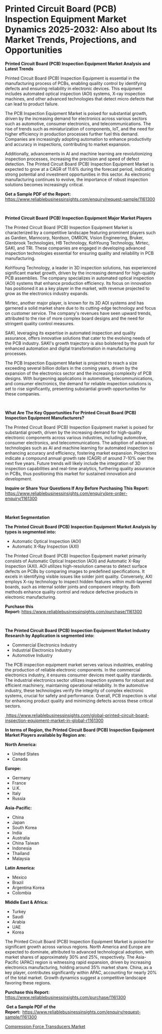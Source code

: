 <p><h1>Printed Circuit Board (PCB) Inspection Equipment Market Dynamics 2025-2032: Also about Its Market Trends, Projections, and Opportunities</h1></p><p><strong>Printed Circuit Board (PCB) Inspection Equipment Market Analysis and Latest Trends</strong></p>
<p><p>Printed Circuit Board (PCB) Inspection Equipment is essential in the manufacturing process of PCBs, enabling quality control by identifying defects and ensuring reliability in electronic devices. This equipment includes automated optical inspection (AOI) systems, X-ray inspection machines, and other advanced technologies that detect micro defects that can lead to product failure. </p><p>The PCB Inspection Equipment Market is poised for substantial growth, driven by the increasing demand for electronics across various sectors such as automotive, consumer electronics, and telecommunications. The rise of trends such as miniaturization of components, IoT, and the need for higher efficiency in production processes further fuel this demand. Companies are increasingly adopting automation to enhance productivity and accuracy in inspections, contributing to market expansion. </p><p>Additionally, advancements in AI and machine learning are revolutionizing inspection processes, increasing the precision and speed of defect detection. The Printed Circuit Board (PCB) Inspection Equipment Market is expected to grow at a CAGR of 11.6% during the forecast period, indicating strong potential and investment opportunities in this sector. As electronic manufacturing continues to evolve, the importance of robust inspection solutions becomes increasingly critical.</p></p>
<p><strong>Get a Sample PDF of the Report:&nbsp;</strong> <a href="https://www.reliablebusinessinsights.com/enquiry/request-sample/1161300?utm_campaign=2239&utm_medium=2&utm_source=Github&utm_content=ia&utm_term=11042025&utm_id=printed-circuit-board-pcb-inspection-equipment">https://www.reliablebusinessinsights.com/enquiry/request-sample/1161300</a></p>
<p>&nbsp;</p>
<p><strong>Printed Circuit Board (PCB) Inspection Equipment Major Market Players</strong></p>
<p><p>The Printed Circuit Board (PCB) Inspection Equipment Market is characterized by a competitive landscape featuring prominent players such as Gardien, Manncorp, Nordson, OMRON, Vision Engineering, Bruker, Glenbrook Technologies, HB Technology, KohYoung Technology, Mirtec, SAKI, and TRI. These companies are engaged in developing advanced inspection technologies essential for ensuring quality and reliability in PCB manufacturing.</p><p>KohYoung Technology, a leader in 3D inspection solutions, has experienced significant market growth, driven by the increasing demand for high-quality PCB assemblies. The company specializes in automated optical inspection (AOI) systems that enhance production efficiency. Its focus on innovation has positioned it as a key player in the market, with revenue projected to grow as the electronics industry expands.</p><p>Mirtec, another major player, is known for its 3D AOI systems and has garnered a solid market share due to its cutting-edge technology and focus on customer service. The company's revenues have seen upward trends, attributed to the rise of more complex board designs and the need for stringent quality control measures.</p><p>SAKI, leveraging its expertise in automated inspection and quality assurance, offers innovative solutions that cater to the evolving needs of the PCB industry. SAKI's growth trajectory is also bolstered by the push for enhanced automation and digital transformation in manufacturing processes.</p><p>The PCB Inspection Equipment Market is projected to reach a size exceeding several billion dollars in the coming years, driven by the expansion of the electronics sector and the increasing complexity of PCB designs. With burgeoning applications in automotive, telecommunications, and consumer electronics, the demand for reliable inspection solutions is set to rise significantly, presenting substantial growth opportunities for these companies.</p></p>
<p>&nbsp;</p>
<p><strong>What Are The Key Opportunities For Printed Circuit Board (PCB) Inspection Equipment Manufacturers?</strong></p>
<p><p>The Printed Circuit Board (PCB) Inspection Equipment market is poised for substantial growth, driven by the increasing demand for high-quality electronic components across various industries, including automotive, consumer electronics, and telecommunications. The adoption of advanced technologies such as AI and machine learning for automated inspection is enhancing accuracy and efficiency, fostering market expansion. Projections indicate a compound annual growth rate (CAGR) of around 7-10% over the next five years. Future trends will likely include the integration of 3D inspection capabilities and real-time analytics, furthering quality assurance in PCBs, thus positioning this market for sustained innovation and development.</p></p>
<p><strong>Inquire or Share Your Questions If Any Before Purchasing This Report:</strong> <a href="https://www.reliablebusinessinsights.com/enquiry/pre-order-enquiry/1161300?utm_campaign=2239&utm_medium=2&utm_source=Github&utm_content=ia&utm_term=11042025&utm_id=printed-circuit-board-pcb-inspection-equipment">https://www.reliablebusinessinsights.com/enquiry/pre-order-enquiry/1161300</a></p>
<p>&nbsp;</p>
<p><strong>Market Segmentation</strong></p>
<p><strong>The Printed Circuit Board (PCB) Inspection Equipment Market Analysis by types is segmented into:</strong></p>
<p><ul><li>Automatic Optical Inspection (AOI)</li><li>Automatic X-Ray Inspection (AXI)</li></ul></p>
<p><p>The Printed Circuit Board (PCB) Inspection Equipment market primarily consists of Automatic Optical Inspection (AOI) and Automatic X-Ray Inspection (AXI). AOI utilizes high-resolution cameras to detect surface defects on PCBs by comparing images to predefined specifications. It excels in identifying visible issues like solder joint quality. Conversely, AXI employs X-ray technology to inspect hidden features within multi-layered boards, such as internal solder joints and component integrity. Both methods enhance quality control and reduce defective products in electronic manufacturing.</p></p>
<p><strong>Purchase this Report:&nbsp;</strong><a href="https://www.reliablebusinessinsights.com/purchase/1161300?utm_campaign=2239&utm_medium=2&utm_source=Github&utm_content=ia&utm_term=11042025&utm_id=printed-circuit-board-pcb-inspection-equipment">https://www.reliablebusinessinsights.com/purchase/1161300</a></p>
<p>&nbsp;</p>
<p><strong>The Printed Circuit Board (PCB) Inspection Equipment Market Industry Research by Application is segmented into:</strong></p>
<p><ul><li>Commercial Electronics Industry</li><li>Industrial Electronics Industry</li><li>Automotive Industry</li></ul></p>
<p><p>The PCB inspection equipment market serves various industries, enabling the production of reliable electronic components. In the commercial electronics industry, it ensures consumer devices meet quality standards. The industrial electronics sector utilizes inspection systems for robust and efficient machinery, maintaining operational reliability. In the automotive industry, these technologies verify the integrity of complex electronic systems, crucial for safety and performance. Overall, PCB inspection is vital for enhancing product quality and minimizing defects across these critical sectors.</p></p>
<p><a href="https://www.reliablebusinessinsights.com/global-printed-circuit-board-inspection-equipment-market-in-global-r1161300?utm_campaign=2239&utm_medium=2&utm_source=Github&utm_content=ia&utm_term=11042025&utm_id=printed-circuit-board-pcb-inspection-equipment">&nbsp;https://www.reliablebusinessinsights.com/global-printed-circuit-board-inspection-equipment-market-in-global-r1161300</a></p>
<p><strong>In terms of Region, the Printed Circuit Board (PCB) Inspection Equipment Market Players available by Region are:</strong></p>
<p>
    <p> <strong> North America: </strong>
        <ul>
            <li>United States</li>
            <li>Canada</li>
        </ul>
        </p> 
    <p> <strong> Europe: </strong>
        <ul>
            <li>Germany</li>
            <li>France</li>
            <li>U.K.</li>
            <li>Italy</li>
            <li>Russia</li>
        </ul>
        </p> 
    <p> <strong> Asia-Pacific: </strong>
        <ul>
            <li>China</li>
            <li>Japan</li>
            <li>South Korea</li>
            <li>India</li>
            <li>Australia</li>
            <li>China Taiwan</li>
            <li>Indonesia</li>
            <li>Thailand</li>
            <li>Malaysia</li>
        </ul>
        </p> 
    <p> <strong> Latin America: </strong>
        <ul>
            <li>Mexico</li>
            <li>Brazil</li>
            <li>Argentina Korea</li>
            <li>Colombia</li>
        </ul>
        </p> 
    <p> <strong> Middle East & Africa: </strong>
        <ul>
            <li>Turkey</li>
            <li>Saudi</li>
            <li>Arabia</li>
            <li>UAE</li>
            <li>Korea</li>
        </ul>
    </p>
    </p>
<p><p>The Printed Circuit Board (PCB) Inspection Equipment Market is poised for significant growth across various regions. North America and Europe are expected to dominate, attributed to advanced technological adoption, with market shares of approximately 30% and 25%, respectively. The Asia-Pacific (APAC) region is witnessing rapid expansion, driven by increasing electronics manufacturing, holding around 35% market share. China, as a key player, contributes significantly within APAC, accounting for nearly 20% of the total market. Growth dynamics suggest a competitive landscape favoring these regions.</p></p>
<p><strong>Purchase this Report: </strong><a href="https://www.reliablebusinessinsights.com/purchase/1161300?utm_campaign=2239&utm_medium=2&utm_source=Github&utm_content=ia&utm_term=11042025&utm_id=printed-circuit-board-pcb-inspection-equipment">https://www.reliablebusinessinsights.com/purchase/1161300</a></p>
<p>&nbsp;<strong>Get a Sample PDF of the Report:&nbsp;&nbsp;</strong><a href="https://www.reliablebusinessinsights.com/enquiry/request-sample/1161300?utm_campaign=2239&utm_medium=2&utm_source=Github&utm_content=ia&utm_term=11042025&utm_id=printed-circuit-board-pcb-inspection-equipment">https://www.reliablebusinessinsights.com/enquiry/request-sample/1161300</a></p>
<p><strong></strong></p>
<p><p><a href="https://github.com/ravenecashe/Market-Research-Report-List-1/blob/main/compression-force-transducers-market.md?utm_campaign=2239&utm_medium=2&utm_source=Github&utm_content=ia&utm_term=11042025&utm_id=printed-circuit-board-pcb-inspection-equipment">Compression Force Transducers Market</a></p></p>